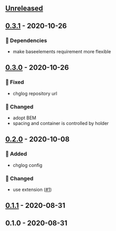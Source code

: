 <a name="unreleased"></a>
## [Unreleased]


<a name="0.3.1"></a>
## [0.3.1] - 2020-10-26
### 🧬 Dependencies
- make baseelements requirement more flexible


<a name="0.3.0"></a>
## [0.3.0] - 2020-10-26
### 🐞 Fixed
- chglog repository url

### 🔧 Changed
- adopt BEM
- spacing and container is controlled by holder


<a name="0.2.0"></a>
## [0.2.0] - 2020-10-08
### 🍰 Added
- chglog config

### 🔧 Changed
- use extension ([#1](https://github.com/syntro-opensource/silverstripe-elemental-bootstrap-accordionsection/issues/1))


<a name="0.1.1"></a>
## [0.1.1] - 2020-08-31

<a name="0.1.0"></a>
## 0.1.0 - 2020-08-31

[Unreleased]: https://github.com/syntro-opensource/silverstripe-elemental-bootstrap-accordionsection/compare/0.3.1...HEAD
[0.3.1]: https://github.com/syntro-opensource/silverstripe-elemental-bootstrap-accordionsection/compare/0.3.0...0.3.1
[0.3.0]: https://github.com/syntro-opensource/silverstripe-elemental-bootstrap-accordionsection/compare/0.2.0...0.3.0
[0.2.0]: https://github.com/syntro-opensource/silverstripe-elemental-bootstrap-accordionsection/compare/0.1.1...0.2.0
[0.1.1]: https://github.com/syntro-opensource/silverstripe-elemental-bootstrap-accordionsection/compare/0.1.0...0.1.1
